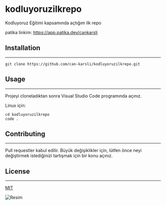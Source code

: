 # kodluyoruzilkrepo
Kodluyoruz Eğitimi kapsamında açtığım ilk repo

patika linkim: https://app.patika.dev/cankarsli

## Installation
------------

```
git clone https://github.com/can-karsli/kodluyoruzilkrepo.git
```

## Usage
---------------
Projeyi cloneladıktan sonra Visual Studio Code programında açınız.

Linux için:
```
cd kodluyoruzilkrepo
code .
```

## Contributing
------------
Pull requestler kabul edilir. Büyük değişiklikler için, lütfen önce neyi değiştirmek istediğinizi tartışmak için bir konu açınız.

## License
-----------
[MIT](https://choosealicense.com/licenses/mit/)

![Resim](https://picsum.photos/200/300)
